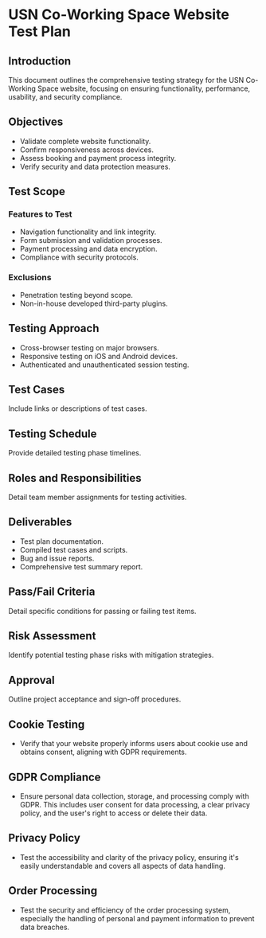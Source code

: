 # USN Co-Working Space Website Test Plan

## Introduction
This document outlines the comprehensive testing strategy for the USN Co-Working Space website, focusing on ensuring functionality, performance, usability, and security compliance.

## Objectives
- Validate complete website functionality.
- Confirm responsiveness across devices.
- Assess booking and payment process integrity.
- Verify security and data protection measures.

## Test Scope
### Features to Test
- Navigation functionality and link integrity.
- Form submission and validation processes.
- Payment processing and data encryption.
- Compliance with security protocols.

### Exclusions
- Penetration testing beyond scope.
- Non-in-house developed third-party plugins.

## Testing Approach
- Cross-browser testing on major browsers.
- Responsive testing on iOS and Android devices.
- Authenticated and unauthenticated session testing.

## Test Cases
Include links or descriptions of test cases.

## Testing Schedule
Provide detailed testing phase timelines.

## Roles and Responsibilities
Detail team member assignments for testing activities.

## Deliverables
- Test plan documentation.
- Compiled test cases and scripts.
- Bug and issue reports.
- Comprehensive test summary report.

## Pass/Fail Criteria
Detail specific conditions for passing or failing test items.

## Risk Assessment
Identify potential testing phase risks with mitigation strategies.

## Approval
Outline project acceptance and sign-off procedures.


## Cookie Testing 
- Verify that your website properly informs users about cookie use and obtains consent, aligning with GDPR requirements.

## GDPR Compliance 
- Ensure personal data collection, storage, and processing comply with GDPR. This includes user consent for data processing, a clear privacy policy, and the user's right to access or delete their data.

## Privacy Policy 
- Test the accessibility and clarity of the privacy policy, ensuring it's easily understandable and covers all aspects of data handling.

## Order Processing 
- Test the security and efficiency of the order processing system, especially the handling of personal and payment information to prevent data breaches.
